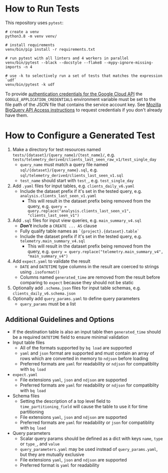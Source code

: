 How to Run Tests
===

This repository uses `pytest`:

```
# create a venv
python3.8 -m venv venv/

# install requirements
venv/bin/pip install -r requirements.txt

# run pytest with all linters and 4 workers in parallel
venv/bin/pytest --black --docstyle --flake8 --mypy-ignore-missing-imports -n 4

# use -k to selectively run a set of tests that matches the expression `udf`
venv/bin/pytest -k udf
```

To provide [authentication credentials for the Google Cloud API](https://cloud.google.com/docs/authentication/getting-started) the `GOOGLE_APPLICATION_CREDENTIALS` environment variable must be set to the file path of the JSON file that contains the service account key.
See [Mozilla BigQuery API Access instructions](https://docs.telemetry.mozilla.org/cookbooks/bigquery.html#gcp-bigquery-api-access) to request credentials if you don't already have them.

How to Configure a Generated Test
===

1. Make a directory for test resources named `tests/{dataset}/{query_name}/{test_name}/`,
   e.g. `tests/telemetry_derived/clients_last_seen_raw_v1/test_single_day`
   - `query_name` must match a query file named `sql/{dataset}/{query_name}.sql`, e.g.
     `sql/telemetry_derived/clients_last_seen_v1.sql`
   - `test_name` should start with `test_`, e.g. `test_single_day`
1. Add `.yaml` files for input tables, e.g. `clients_daily_v6.yaml`
   - Include the dataset prefix if it's set in the tested query,
     e.g. `analysis.clients_last_seen_v1.yaml`
     - This will result in the dataset prefix being removed from the query,
       e.g. `query = query.replace("analysis.clients_last_seen_v1",
       "clients_last_seen_v1")`
1. Add `.sql` files for input view queries, e.g. `main_summary_v4.sql`
   - ***Don't*** include a `CREATE ... AS` clause
   - Fully qualify table names as ``` `{project}.{dataset}.table` ```
   - Include the dataset prefix if it's set in the tested query,
     e.g. `telemetry.main_summary_v4.sql`
     - This will result in the dataset prefix being removed from the query,
       e.g. `query = query.replace("telemetry.main_summary_v4",
       "main_summary_v4")`
1. Add `expect.yaml` to validate the result
   - `DATE` and `DATETIME` type columns in the result are coerced to strings
     using `.isoformat()`
   - Columns named `generated_time` are removed from the result before
     comparing to `expect` because they should not be static
1. Optionally add `.schema.json` files for input table schemas, e.g.
   `clients_daily_v6.schema.json`
1. Optionally add `query_params.yaml` to define query parameters
   - `query_params` must be a list

Additional Guidelines and Options
---

- If the destination table is also an input table then `generated_time` should
  be a required `DATETIME` field to ensure minimal validation
- Input table files
   - All of the formats supported by `bq load` are supported
   - `yaml` and `json` format are supported and must contain an array of rows
     which are converted in memory to `ndjson` before loading
   - Preferred formats are `yaml` for readability or `ndjson` for compatiblity
     with `bq load`
- `expect.yaml`
   - File extensions `yaml`, `json` and `ndjson` are supported
   - Preferred formats are `yaml` for readability or `ndjson` for compatiblity
     with `bq load`
- Schema files
   - Setting the description of a top level field to `time_partitioning_field`
     will cause the table to use it for time partitioning
   - File extensions `yaml`, `json` and `ndjson` are supported
   - Preferred formats are `yaml` for readability or `json` for compatiblity
     with `bq load`
- Query parameters
   - Scalar query params should be defined as a dict with keys `name`, `type` or
     `type_`, and `value`
   - `query_parameters.yaml` may be used instead of `query_params.yaml`, but
     they are mutually exclusive
   - File extensions `yaml`, `json` and `ndjson` are supported
   - Preferred format is `yaml` for readability
